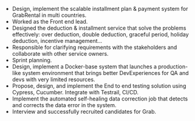 - Design, implement the scalable installment plan & payment system for GrabRental in multi countries.
- Worked as the Front end lead.
- Designed the deduction & installment service that solve the problems effectively: over deduction, double deduction, graceful period, holiday deduction, incentive management...
- Responsible for clarifying requirements with the stakeholders and collaborate with other service owners.
- Sprint planning.
- Design, implement a Docker-base system that launches a production-like system environment that brings better DevExperiences for QA and devs with very limited resources.
- Propose, design, and implement the End to end testing solution using Cypress, Cucumber. Integrate with Testrail, CI/CD.
- Implement the automated self-healing data correction job that detects and corrects the data error in the system.
- Interview and successfully recruited candidates for Grab. 